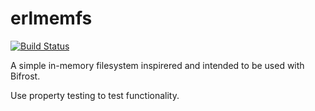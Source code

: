 erlmemfs
========

[![Build Status](https://travis-ci.org/Raphexion/erlmemfs.svg?branch=master)](https://travis-ci.org/Raphexion/erlmemfs)

A simple in-memory filesystem inspirered and intended to be used
with Bifrost.

Use property testing to test functionality.
